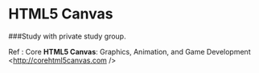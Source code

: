 HTML5 Canvas
============

###Study with private study group.

Ref : 
Core __HTML5 Canvas__: Graphics, Animation, and Game Development
<http://corehtml5canvas.com />

